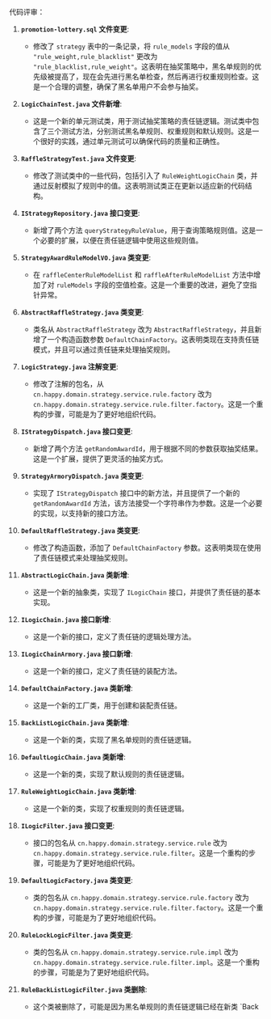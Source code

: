 代码评审：

1. **`promotion-lottery.sql` 文件变更**:
    - 修改了 `strategy` 表中的一条记录，将 `rule_models` 字段的值从 `"rule_weight,rule_blacklist"` 更改为 `"rule_blacklist,rule_weight"`。这表明在抽奖策略中，黑名单规则的优先级被提高了，现在会先进行黑名单检查，然后再进行权重规则检查。这是一个合理的调整，确保了黑名单用户不会参与抽奖。

2. **`LogicChainTest.java` 文件新增**:
    - 这是一个新的单元测试类，用于测试抽奖策略的责任链逻辑。测试类中包含了三个测试方法，分别测试黑名单规则、权重规则和默认规则。这是一个很好的实践，通过单元测试可以确保代码的质量和正确性。

3. **`RaffleStrategyTest.java` 文件变更**:
    - 修改了测试类中的一些代码，包括引入了 `RuleWeightLogicChain` 类，并通过反射模拟了规则中的值。这表明测试类正在更新以适应新的代码结构。

4. **`IStrategyRepository.java` 接口变更**:
    - 新增了两个方法 `queryStrategyRuleValue`，用于查询策略规则值。这是一个必要的扩展，以便在责任链逻辑中使用这些规则值。

5. **`StrategyAwardRuleModelVO.java` 类变更**:
    - 在 `raffleCenterRuleModelList` 和 `raffleAfterRuleModelList` 方法中增加了对 `ruleModels` 字段的空值检查。这是一个重要的改进，避免了空指针异常。

6. **`AbstractRaffleStrategy.java` 类变更**:
    - 类名从 `AbstractRaffleStrategy` 改为 `AbstractRaffleStrategy`，并且新增了一个构造函数参数 `DefaultChainFactory`。这表明类现在支持责任链模式，并且可以通过责任链来处理抽奖规则。

7. **`LogicStrategy.java` 注解变更**:
    - 修改了注解的包名，从 `cn.happy.domain.strategy.service.rule.factory` 改为 `cn.happy.domain.strategy.service.rule.filter.factory`。这是一个重构的步骤，可能是为了更好地组织代码。

8. **`IStrategyDispatch.java` 接口变更**:
    - 新增了两个方法 `getRandomAwardId`，用于根据不同的参数获取抽奖结果。这是一个扩展，提供了更灵活的抽奖方式。

9. **`StrategyArmoryDispatch.java` 类变更**:
    - 实现了 `IStrategyDispatch` 接口中的新方法，并且提供了一个新的 `getRandomAwardId` 方法，该方法接受一个字符串作为参数。这是一个必要的实现，以支持新的接口方法。

10. **`DefaultRaffleStrategy.java` 类变更**:
    - 修改了构造函数，添加了 `DefaultChainFactory` 参数。这表明类现在使用了责任链模式来处理抽奖规则。

11. **`AbstractLogicChain.java` 类新增**:
    - 这是一个新的抽象类，实现了 `ILogicChain` 接口，并提供了责任链的基本实现。

12. **`ILogicChain.java` 接口新增**:
    - 这是一个新的接口，定义了责任链的逻辑处理方法。

13. **`ILogicChainArmory.java` 接口新增**:
    - 这是一个新的接口，定义了责任链的装配方法。

14. **`DefaultChainFactory.java` 类新增**:
    - 这是一个新的工厂类，用于创建和装配责任链。

15. **`BackListLogicChain.java` 类新增**:
    - 这是一个新的类，实现了黑名单规则的责任链逻辑。

16. **`DefaultLogicChain.java` 类新增**:
    - 这是一个新的类，实现了默认规则的责任链逻辑。

17. **`RuleWeightLogicChain.java` 类新增**:
    - 这是一个新的类，实现了权重规则的责任链逻辑。

18. **`ILogicFilter.java` 接口变更**:
    - 接口的包名从 `cn.happy.domain.strategy.service.rule` 改为 `cn.happy.domain.strategy.service.rule.filter`。这是一个重构的步骤，可能是为了更好地组织代码。

19. **`DefaultLogicFactory.java` 类变更**:
    - 类的包名从 `cn.happy.domain.strategy.service.rule.factory` 改为 `cn.happy.domain.strategy.service.rule.filter.factory`。这是一个重构的步骤，可能是为了更好地组织代码。

20. **`RuleLockLogicFilter.java` 类变更**:
    - 类的包名从 `cn.happy.domain.strategy.service.rule.impl` 改为 `cn.happy.domain.strategy.service.rule.filter.impl`。这是一个重构的步骤，可能是为了更好地组织代码。

21. **`RuleBackListLogicFilter.java` 类删除**:
    - 这个类被删除了，可能是因为黑名单规则的责任链逻辑已经在新类 `Back